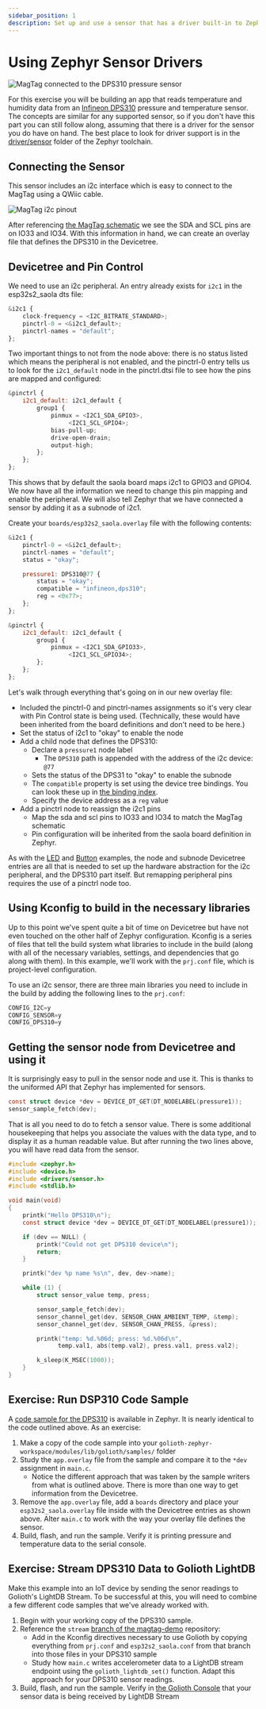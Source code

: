```yaml
---
sidebar_position: 1
description: Set up and use a sensor that has a driver built-in to Zephyr
---
```


# Using Zephyr Sensor Drivers

![MagTag connected to the DPS310 pressure sensor](assets/magtag-dps310-sensor.jpg)

For this exercise you will be building an app that reads temperature and
humidity data from an [Infineon
DPS310](https://www.infineon.com/cms/en/product/sensor/pressure-sensors/pressure-sensors-for-iot/dps310/)
pressure and temperature sensor. The concepts are similar for any supported
sensor, so if you don't have this part you can still follow along, assuming that
there is a driver for the sensor you do have on hand. The best place to look for
driver support is in the
[driver/sensor](https://github.com/zephyrproject-rtos/zephyr/tree/main/drivers/sensor)
folder of the Zephyr toolchain.

## Connecting the Sensor

This sensor includes an i2c interface which is easy to connect to the MagTag
using a QWiic cable.

![MagTag i2c pinout](assets/magtag-i2c-pinout.png)

After referencing [the MagTag schematic](https://learn.adafruit.com/assets/96946)
we see the SDA and SCL pins are on IO33 and IO34. With this information in hand,
we can create an overlay file that defines the DPS310 in the Devicetree.

## Devicetree and Pin Control

We need to use an i2c peripheral. An entry already exists for `i2c1` in the
esp32s2_saola dts file:

```js title="excerpt from ~/magtag-training/deps/zephyr/boards/xtensa/esp32s2_saola/esp32s2_saola.dts"
&i2c1 {
	clock-frequency = <I2C_BITRATE_STANDARD>;
	pinctrl-0 = <&i2c1_default>;
	pinctrl-names = "default";
};
```

Two important things to not from the node above: there is no status listed which
means the peripheral is not enabled, and the pinctrl-0 entry tells us to look
for the `i2c1_default` node in the pinctrl.dtsi file to see how the pins are
mapped and configured:

```js title="excerpt from ~/magtag-training/deps/zephyr/boards/xtensa/esp32s2_saola/esp32s2_saola-pinctrl.dtsi"
&pinctrl {
	i2c1_default: i2c1_default {
		group1 {
			pinmux = <I2C1_SDA_GPIO3>,
				 <I2C1_SCL_GPIO4>;
			bias-pull-up;
			drive-open-drain;
			output-high;
		};
	};
};
```

This shows that by default the saola board maps i2c1 to GPIO3 and GPIO4. We now
have all the information we need to change this pin mapping and enable the
peripheral. We will also tell Zephyr that we have connected a sensor by adding
it as a subnode of i2c1.

Create your `boards/esp32s2_saola.overlay` file with the following contents:

```js title="esp32s2_saola.overlay"
&i2c1 {
	pinctrl-0 = <&i2c1_default>;
	pinctrl-names = "default";
	status = "okay";

	pressure1: DPS310@77 {
		status = "okay";
		compatible = "infineon,dps310";
		reg = <0x77>;
	};
};

&pinctrl {
	i2c1_default: i2c1_default {
		group1 {
			pinmux = <I2C1_SDA_GPIO33>,
				 <I2C1_SCL_GPIO34>;
		};
	};
};
```

Let's walk through everything that's going on in our new overlay file:

* Included the pinctrl-0 and pinctrl-names assignments so it's very clear
  with Pin Control state is being used. (Technically, these would have been
  inherited from the board definitions and don't need to be here.)
* Set the status of i2c1 to "okay" to enable the node
* Add a child node that defines the DPS310:
  * Declare a `pressure1` node label
    * The `DPS310` path is appended with the address of the i2c device: `@77`
  * Sets the status of the DPS31 to "okay" to enable the subnode
  * The `compatible` property is set using the device tree bindings. You can
    look these up in [the binding
    index](https://docs.zephyrproject.org/latest/build/dts/api/bindings.html#devicetree-binding-index).
  * Specify the device address as a `reg` value
* Add a pinctrl node to reassign the i2c1 pins
  * Map the sda and scl pins to IO33 and IO34 to match the MagTag schematic
  * Pin configuration will be inherited from the saola board definition in
    Zephyr.

As with the [LED](../basic-io-exercises/mapping-gpio.md) and
[Button](../basic-io-exercises/button-input.md) examples, the node and subnode
Devicetree entries are all that is needed to set up the hardware abstraction for
the i2c peripheral, and the DPS310 part itself. But remapping peripheral pins
requires the use of a pinctrl node too.

## Using Kconfig to build in the necessary libraries

Up to this point we've spent quite a bit of time on Devicetree but have not even
touched on the other half of Zephyr configuration. Kconfig is a series of files
that tell the build system what libraries to include in the build (along with
all of the necessary variables, settings, and dependencies that go along with
them). In this example, we'll work with the `prj.conf` file, which is
project-level configuration.

To use an i2c sensor, there are three main libraries you need to include in the
build by adding the following lines to the `prj.conf`:

```js
CONFIG_I2C=y
CONFIG_SENSOR=y
CONFIG_DPS310=y
```

## Getting the sensor node from Devicetree and using it

It is surprisingly easy to pull in the sensor node and use it. This is thanks to
the uniformed API that Zephyr has implemented for sensors.

```c
const struct device *dev = DEVICE_DT_GET(DT_NODELABEL(pressure1));
sensor_sample_fetch(dev);
```

That is all you need to do to fetch a sensor value. There is some additional
housekeeping that helps you associate the values with the data type, and to
display it as a human readable value. But after running the two lines above, you
will have read data from the sensor.

```c main.c
#include <zephyr.h>
#include <device.h>
#include <drivers/sensor.h>
#include <stdlib.h>

void main(void)
{
	printk("Hello DPS310\n");
	const struct device *dev = DEVICE_DT_GET(DT_NODELABEL(pressure1));

	if (dev == NULL) {
		printk("Could not get DPS310 device\n");
		return;
	}

	printk("dev %p name %s\n", dev, dev->name);

	while (1) {
		struct sensor_value temp, press;

		sensor_sample_fetch(dev);
		sensor_channel_get(dev, SENSOR_CHAN_AMBIENT_TEMP, &temp);
		sensor_channel_get(dev, SENSOR_CHAN_PRESS, &press);

		printk("temp: %d.%06d; press: %d.%06d\n",
		      temp.val1, abs(temp.val2), press.val1, press.val2);

		k_sleep(K_MSEC(1000));
	}
}
```

## Exercise: Run DSP310 Code Sample

A [code sample for the
DPS310](https://github.com/zephyrproject-rtos/zephyr/tree/main/samples/sensor/dps310)
is available in Zephyr. It is nearly identical to the code outlined above. As an
exercise:

1. Make a copy of the code sample into your
   `golioth-zephyr-workspace/modules/lib/golioth/samples/` folder
2. Study the `app.overlay` file from the sample and compare it to the `*dev`
assignment in `main.c`.
    * Notice the different approach that was taken by the sample writers from
      what is outlined above. There is more than one way to get information from
      the Devicetree.
3. Remove the `app.overlay` file, add a `boards` directory and place your
`esp32s2_saola.overlay` file inside with the Devicetree entries as shown above.
Alter `main.c` to work with the way your overlay file defines the sensor.
4. Build, flash, and run the sample. Verify it is printing pressure and
temperature data to the serial console.

## Exercise: Stream DPS310 Data to Golioth LightDB

Make this example into an IoT device by sending the senor readings to Golioth's
LightDB Stream. To be successful at this, you will need to combine a few
different code samples that we've already worked with.

1. Begin with your working copy of the DPS310 sample.
2. Reference the `stream` [branch of the
magtag-demo](https://github.com/golioth/magtag-demo/tree/stream) repository:
    * Add in the Kconfig directives necessary to use Golioth by copying
      everything from `prj.conf` and `esp32s2_saola.conf` from that branch into
      those files in your DPS310 sample
    * Study how `main.c` writes accelerometer data to a LightDB stream endpoint
      using the `golioth_lightdb_set()` function. Adapt this approach for your
      DPS310 sensor readings.
3. Build, flash, and run the sample. Verify in [the Golioth
Console](https://console.golioth.io/) that your sensor data is being received by
LightDB Stream
